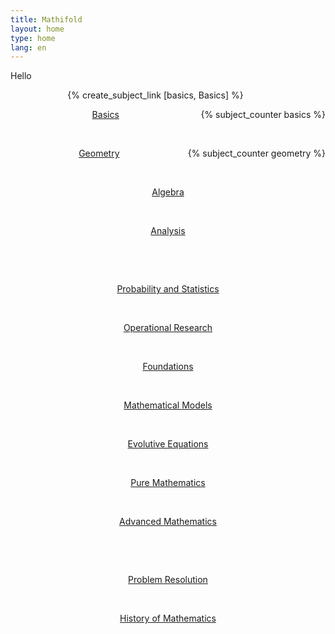 ```yaml
---
title: Mathifold
layout: home
type: home
lang: en
---
```


Hello

<div style="position: relative;" align="center">

{% create_subject_link [basics, Basics] %}
<a style="padding: 20px;" href="/topics/{{page.lang}}/basics.html"><p class="topic basics">Basics <span style="float: right;"><span class="counter">{% subject_counter basics %}</span></span></p></a>
<a style="padding: 20px;" href="/topics/{{page.lang}}/geometry.html"><p class="topic geometry">Geometry<span style="float: right;"><span class="counter">{% subject_counter geometry %}</span></span></p></a>
<a style="padding: 20px;" href="/topics/{{page.lang}}/algebra.html"><p class="topic algebra">Algebra</p></a>
<a style="padding: 20px;" href="/topics/{{page.lang}}/analysis.html"><p class="topic analysis">Analysis</p></a>

</div>

<div style="position: relative;" align="center">

<a style="padding: 20px;" href="/topics/{{page.lang}}/probability_statistics.html"><p class="topic probability_statistics">Probability and Statistics</p></a>
<a style="padding: 20px;" href="/topics/{{page.lang}}/operational_research.html"><p class="topic operational_research">Operational Research</p></a>
<a style="padding: 20px;" href="/topics/{{page.lang}}/foundations.html"><p class="topic foundations">Foundations</p></a>
<a style="padding: 20px;" href="/topics/{{page.lang}}/mathematical_models.html"><p class="topic mathematical_models">Mathematical Models</p></a>
<a style="padding: 20px;" href="/topics/{{page.lang}}/evolutive_equations.html"><p class="topic evolutive_equations">Evolutive Equations</p></a>
<a style="padding: 20px;" href="/topics/{{page.lang}}/pure_mathematics.html"><p class="topic pure_mathematics">Pure Mathematics</p></a>
<a style="padding: 20px;" href="/topics/{{page.lang}}/advanced_mathematics.html"><p class="topic advanced_mathematics">Advanced Mathematics</p></a>

</div>

<div style="position: relative;" align="center">

<a style="padding: 20px;" href="/topics/{{page.lang}}/problem_resolution.html"><p class="topic problem_resolution">Problem Resolution</p></a>
<a style="padding: 20px;" href="/topics/{{page.lang}}/history_mathematics.html"><p class="topic history_mathematics">History of Mathematics</p></a>

</div>
